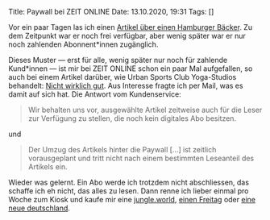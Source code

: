 Title: Paywall bei ZEIT ONLINE
Date: 13.10.2020, 19:31
Tags: []

Vor ein paar Tagen las ich einen [Artikel über einen Hamburger Bäcker](https://www.zeit.de/2020/42/baeckerei-kette-jochen-gaues-baecker-skandale-insolvenz-hygienemaengel). Zu dem Zeitpunkt war er noch frei verfügbar, aber wenig später war er nur noch zahlenden Abonnent\*innen zugänglich.

Dieses Muster — erst für alle, wenig später nur noch für zahlende Kund\*innen — ist mir bei ZEIT ONLINE schon ein paar Mal aufgefallen, so auch bei einem Artikel darüber, wie Urban Sports Club Yoga-Studios behandelt: [Nicht wirklich gut](https://www.zeit.de/arbeit/2020-09/urban-sports-club-yoga-stunde-preis-kurse-lehrende). Aus Interesse fragte ich per Mail, was es damit auf sich hat. Die Antwort vom Kundenservice:

> Wir behalten uns vor, ausgewählte Artikel zeitweise auch für die Leser zur Verfügung zu stellen, die noch kein digitales Abo besitzen.

und

> Der Umzug des Artikels hinter die Paywall [...] ist zeitlich vorausgeplant und tritt nicht nach einem bestimmten Leseanteil des Artikels ein.

Wieder was gelernt. Ein Abo werde ich trotzdem nicht abschliessen, das schaffe ich eh nicht, das alles zu lesen. Dann renne ich lieber einmal pro Woche zum Kiosk und kaufe mir eine [jungle.world](https://jungle.world), [einen Freitag](https://www.freitag.de) oder [eine neue deutschland](https://www.neues-deutschland.de/die-woche/).
